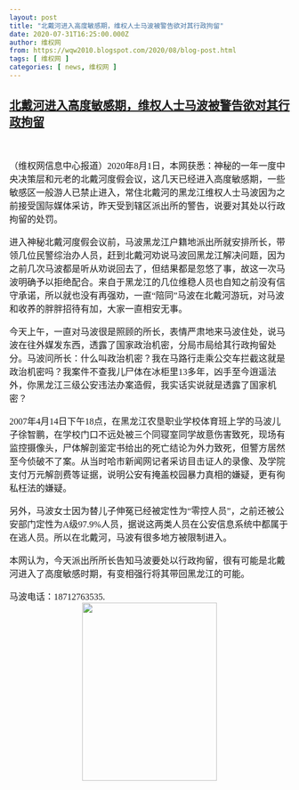 ```yaml
---
layout: post
title: "北戴河进入高度敏感期，维权人士马波被警告欲对其行政拘留"
date: 2020-07-31T16:25:00.000Z
author: 维权网
from: https://wqw2010.blogspot.com/2020/08/blog-post.html
tags: [ 维权网 ]
categories: [ news, 维权网 ]
---
```

<!--1596212700000-->
[北戴河进入高度敏感期，维权人士马波被警告欲对其行政拘留](https://wqw2010.blogspot.com/2020/08/blog-post.html)
------

<div>
<div dir="ltr" style="text-align: left;" trbidi="on"><br /><div class="MsoNormal"></div><a name='more'></a><br /><div class="MsoNormal"><span style="font-family: 宋体; font-size: 12.0pt; mso-ascii-theme-font: minor-fareast; mso-fareast-font-family: 宋体; mso-fareast-theme-font: minor-fareast; mso-hansi-theme-font: minor-fareast;">（维权网信息中心报道）<span lang="EN-US">2020</span>年<span lang="EN-US">8</span>月<span lang="EN-US">1</span>日，本网获悉：神秘的一年一度中央决策层和元老的北戴河度假会议，这几天已经进入高度敏感期，一些敏感区一般游人已禁止进入，常住北戴河的黑龙江维权人士马波因为之前接受国际媒体采访，昨天受到辖区派出所的警告，说要对其处以行政拘留的处罚。<span lang="EN-US"><o:p></o:p></span></span></div><div class="MsoNormal"><br /></div><div class="MsoNormal"><span style="font-family: 宋体; font-size: 12.0pt; mso-ascii-theme-font: minor-fareast; mso-fareast-font-family: 宋体; mso-fareast-theme-font: minor-fareast; mso-hansi-theme-font: minor-fareast;">进入神秘北戴河度假会议前，马波黑龙江户籍地派出所就安排所长，带领几位民警综治办人员，赶到北戴河劝说马波回黑龙江解决问题，因为之前几次马波都是听从劝说回去了，但结果都是忽悠了事，故这一次马波明确予以拒绝配合。来自于黑龙江的几位维稳人员也自知之前没有信守承诺，所以就也没有再强劝，一直“陪同”马波在北戴河游玩，对马波和收养的胖胖招待有加，大家一直相安无事。<span lang="EN-US"><o:p></o:p></span></span></div><div class="MsoNormal"><br /></div><div class="MsoNormal"><span style="font-family: 宋体; font-size: 12.0pt; mso-ascii-theme-font: minor-fareast; mso-fareast-font-family: 宋体; mso-fareast-theme-font: minor-fareast; mso-hansi-theme-font: minor-fareast;">今天上午，一直对马波很是照顾的所长，表情严肃地来马波住处，说马波在往外媒发东西，透露了国家政治机密，分局市局给其行政拘留处分。马波问所长：什么叫政治机密？我在马路行走乘公交车拦截这就是政治机密吗？我案件不查我儿尸体在冰柜里<span lang="EN-US">13</span>多年，凶手至今逍遥法外，你黑龙江三级公安违法办案造假，我实话实说就是透露了国家机密？<span lang="EN-US"><o:p></o:p></span></span></div><div class="MsoNormal"><br /></div><div class="MsoNormal"><span lang="EN-US" style="font-family: 宋体; font-size: 12.0pt; mso-ascii-theme-font: minor-fareast; mso-fareast-font-family: 宋体; mso-fareast-theme-font: minor-fareast; mso-hansi-theme-font: minor-fareast;">2007</span><span style="font-family: 宋体; font-size: 12.0pt; mso-ascii-theme-font: minor-fareast; mso-fareast-font-family: 宋体; mso-fareast-theme-font: minor-fareast; mso-hansi-theme-font: minor-fareast;">年<span lang="EN-US">4</span>月<span lang="EN-US">14</span>日下午<span lang="EN-US">18</span>点，在黑龙江农垦职业学校体育班上学的马波儿子徐智鹏，在学校门口不远处被三个同寝室同学故意伤害致死，现场有监控摄像头，尸体解剖鉴定书给出的死亡结论为外力致死，但警方居然至今侦破不了案。从当时哈市新闻网记者采访目击证人的录像、及学院支付万元解剖费等证据，说明公安有掩盖校园暴力真相的嫌疑，更有徇私枉法的嫌疑。<span lang="EN-US"><o:p></o:p></span></span></div><div class="MsoNormal"><br /></div><div class="MsoNormal"><span style="font-family: 宋体; font-size: 12.0pt; mso-ascii-theme-font: minor-fareast; mso-fareast-font-family: 宋体; mso-fareast-theme-font: minor-fareast; mso-hansi-theme-font: minor-fareast;">另外，马波女士因为替儿子伸冤已经被定性为“零控人员”，之前还被公安部门定性为<span lang="EN-US">A</span>级<span lang="EN-US">97.9%</span>人员，据说这两类人员在公安信息系统中都属于在逃人员。所以在北戴河，马波有很多地方被限制进入。<span lang="EN-US"><o:p></o:p></span></span></div><div class="MsoNormal"><br /></div><div class="MsoNormal"><span style="font-family: 宋体; font-size: 12.0pt; mso-ascii-theme-font: minor-fareast; mso-fareast-font-family: 宋体; mso-fareast-theme-font: minor-fareast; mso-hansi-theme-font: minor-fareast;">本网认为，今天派出所所长告知马波要处以行政拘留，很有可能是北戴河进入了高度敏感时期，有变相强行将其带回黑龙江的可能。<span lang="EN-US"><o:p></o:p></span></span></div><div class="MsoNormal"><br /></div><div class="MsoNormal"><span style="font-family: 宋体; font-size: 12.0pt; mso-ascii-theme-font: minor-fareast; mso-fareast-font-family: 宋体; mso-fareast-theme-font: minor-fareast; mso-hansi-theme-font: minor-fareast;">马波电话：<span lang="EN-US">18712763535.<o:p></o:p></span></span></div><div class="separator" style="clear: both; text-align: center;"><a href="https://1.bp.blogspot.com/-aP13nheCgQM/XyRGELg0NPI/AAAAAAABrOs/R8_3Xi2iyPYZPQ2eoyvyHk3frrm5zFyqgCLcBGAsYHQ/s1600/%25E6%25B8%25B8.PNG" imageanchor="1" style="margin-left: 1em; margin-right: 1em;"><img border="0" data-original-height="598" data-original-width="454" height="320" src="https://1.bp.blogspot.com/-aP13nheCgQM/XyRGELg0NPI/AAAAAAABrOs/R8_3Xi2iyPYZPQ2eoyvyHk3frrm5zFyqgCLcBGAsYHQ/s320/%25E6%25B8%25B8.PNG" width="242" /></a></div></div>
</div>
